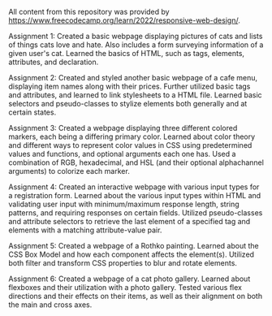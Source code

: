 All content from this repository was provided by https://www.freecodecamp.org/learn/2022/responsive-web-design/.

Assignment 1:
  Created a basic webpage displaying pictures of cats and lists of things cats love and hate. Also includes a form surveying information of a given user's cat.
  Learned the basics of HTML, such as tags, elements, attributes, and declaration.

Assignment 2:
  Created and styled another basic webpage of a cafe menu, displaying item names along with their prices.
  Further utilized basic tags and attributes, and learned to link stylesheets to a HTML file. Learned basic selectors and pseudo-classes to stylize elements both generally and at certain states.

Assignment 3:
  Created a webpage displaying three different colored markers, each being a differing primary color.
  Learned about color theory and different ways to represent color values in CSS using predetermined values and functions, and optional arguments each one has. Used a combination of RGB, hexadecimal, and HSL (and their optional alphachannel arguments) to colorize each marker. 

Assignment 4:
  Created an interactive webpage with various input types for a registration form.
  Learned about the various input types within HTML and validating user input with minimum/maximum response length, string patterns, and requiring responses on certain fields. Utilized pseudo-classes and attribute selectors to retrieve the last element of a specified tag and elements with a matching attribute-value pair.

Assignment 5:
  Created a webpage of a Rothko painting.
  Learned about the CSS Box Model and how each component affects the element(s). Utilized both filter and transform CSS properties to blur and rotate elements.

Assignment 6:
  Created a webpage of a cat photo gallery.
  Learned about flexboxes and their utilization with a photo gallery. Tested various flex directions and their effects on their items, as well as their alignment on both the main and cross axes.
